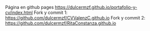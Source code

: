 Página en github pages https://dulcermzf.github.io/portafolio-y-cv/index.html
Fork y commit 1: https://github.com/dulcermzf/CVValenzC.github.io
Fork y commit 2: https://github.com/dulcermzf/RitaConstanza.github.io
